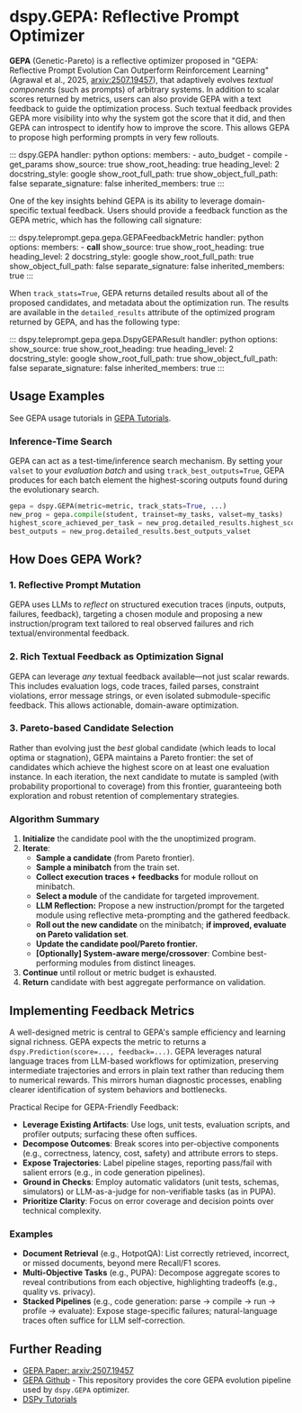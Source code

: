 # dspy.GEPA: Reflective Prompt Optimizer

**GEPA** (Genetic-Pareto) is a reflective optimizer proposed in "GEPA: Reflective Prompt Evolution Can Outperform Reinforcement Learning" (Agrawal et al., 2025, [arxiv:2507.19457](https://arxiv.org/abs/2507.19457)), that adaptively evolves _textual components_ (such as prompts) of arbitrary systems. In addition to scalar scores returned by metrics, users can also provide GEPA with a text feedback to guide the optimization process. Such textual feedback provides GEPA more visibility into why the system got the score that it did, and then GEPA can introspect to identify how to improve the score. This allows GEPA to propose high performing prompts in very few rollouts.

<!-- START_API_REF -->
::: dspy.GEPA
    handler: python
    options:
        members:
            - auto_budget
            - compile
            - get_params
        show_source: true
        show_root_heading: true
        heading_level: 2
        docstring_style: google
        show_root_full_path: true
        show_object_full_path: false
        separate_signature: false
        inherited_members: true
:::
<!-- END_API_REF -->

One of the key insights behind GEPA is its ability to leverage domain-specific textual feedback. Users should provide a feedback function as the GEPA metric, which has the following call signature:
<!-- START_API_REF -->
::: dspy.teleprompt.gepa.gepa.GEPAFeedbackMetric
    handler: python
    options:
        members:
            - __call__
        show_source: true
        show_root_heading: true
        heading_level: 2
        docstring_style: google
        show_root_full_path: true
        show_object_full_path: false
        separate_signature: false
        inherited_members: true
:::
<!-- END_API_REF -->

When `track_stats=True`, GEPA returns detailed results about all of the proposed candidates, and metadata about the optimization run. The results are available in the `detailed_results` attribute of the optimized program returned by GEPA, and has the following type:
<!-- START_API_REF -->
::: dspy.teleprompt.gepa.gepa.DspyGEPAResult
    handler: python
    options:
        show_source: true
        show_root_heading: true
        heading_level: 2
        docstring_style: google
        show_root_full_path: true
        show_object_full_path: false
        separate_signature: false
        inherited_members: true
:::
<!-- END_API_REF -->

## Usage Examples

See GEPA usage tutorials in [GEPA Tutorials](../../tutorials/gepa_ai_program/index.md).

### Inference-Time Search

GEPA can act as a test-time/inference search mechanism. By setting your `valset` to your _evaluation batch_ and using `track_best_outputs=True`, GEPA produces for each batch element the highest-scoring outputs found during the evolutionary search.

```python
gepa = dspy.GEPA(metric=metric, track_stats=True, ...)
new_prog = gepa.compile(student, trainset=my_tasks, valset=my_tasks)
highest_score_achieved_per_task = new_prog.detailed_results.highest_score_achieved_per_val_task
best_outputs = new_prog.detailed_results.best_outputs_valset
```

## How Does GEPA Work?

### 1. **Reflective Prompt Mutation**

GEPA uses LLMs to _reflect_ on structured execution traces (inputs, outputs, failures, feedback), targeting a chosen module and proposing a new instruction/program text tailored to real observed failures and rich textual/environmental feedback.

### 2. **Rich Textual Feedback as Optimization Signal**

GEPA can leverage _any_ textual feedback available—not just scalar rewards. This includes evaluation logs, code traces, failed parses, constraint violations, error message strings, or even isolated submodule-specific feedback. This allows actionable, domain-aware optimization. 

### 3. **Pareto-based Candidate Selection**

Rather than evolving just the _best_ global candidate (which leads to local optima or stagnation), GEPA maintains a Pareto frontier: the set of candidates which achieve the highest score on at least one evaluation instance. In each iteration, the next candidate to mutate is sampled (with probability proportional to coverage) from this frontier, guaranteeing both exploration and robust retention of complementary strategies.

### Algorithm Summary

1. **Initialize** the candidate pool with the the unoptimized program.
2. **Iterate**:
   - **Sample a candidate** (from Pareto frontier).
   - **Sample a minibatch** from the train set.
   - **Collect execution traces + feedbacks** for module rollout on minibatch.
   - **Select a module** of the candidate for targeted improvement.
   - **LLM Reflection:** Propose a new instruction/prompt for the targeted module using reflective meta-prompting and the gathered feedback.
   - **Roll out the new candidate** on the minibatch; **if improved, evaluate on Pareto validation set**.
   - **Update the candidate pool/Pareto frontier.**
   - **[Optionally] System-aware merge/crossover**: Combine best-performing modules from distinct lineages.
3. **Continue** until rollout or metric budget is exhausted. 
4. **Return** candidate with best aggregate performance on validation.

## Implementing Feedback Metrics

A well-designed metric is central to GEPA's sample efficiency and learning signal richness. GEPA expects the metric to returns a `dspy.Prediction(score=..., feedback=...)`. GEPA leverages natural language traces from LLM-based workflows for optimization, preserving intermediate trajectories and errors in plain text rather than reducing them to numerical rewards. This mirrors human diagnostic processes, enabling clearer identification of system behaviors and bottlenecks.

Practical Recipe for GEPA-Friendly Feedback:

- **Leverage Existing Artifacts**: Use logs, unit tests, evaluation scripts, and profiler outputs; surfacing these often suffices.
- **Decompose Outcomes**: Break scores into per-objective components (e.g., correctness, latency, cost, safety) and attribute errors to steps.
- **Expose Trajectories**: Label pipeline stages, reporting pass/fail with salient errors (e.g., in code generation pipelines).
- **Ground in Checks**: Employ automatic validators (unit tests, schemas, simulators) or LLM-as-a-judge for non-verifiable tasks (as in PUPA).
- **Prioritize Clarity**: Focus on error coverage and decision points over technical complexity.

### Examples

- **Document Retrieval** (e.g., HotpotQA): List correctly retrieved, incorrect, or missed documents, beyond mere Recall/F1 scores.
- **Multi-Objective Tasks** (e.g., PUPA): Decompose aggregate scores to reveal contributions from each objective, highlighting tradeoffs (e.g., quality vs. privacy).
- **Stacked Pipelines** (e.g., code generation: parse → compile → run → profile → evaluate): Expose stage-specific failures; natural-language traces often suffice for LLM self-correction.

## Further Reading

- [GEPA Paper: arxiv:2507.19457](https://arxiv.org/abs/2507.19457)
- [GEPA Github](https://github.com/gepa-ai/gepa) - This repository provides the core GEPA evolution pipeline used by `dspy.GEPA` optimizer.
- [DSPy Tutorials](../../tutorials/gepa_ai_program/index.md)

